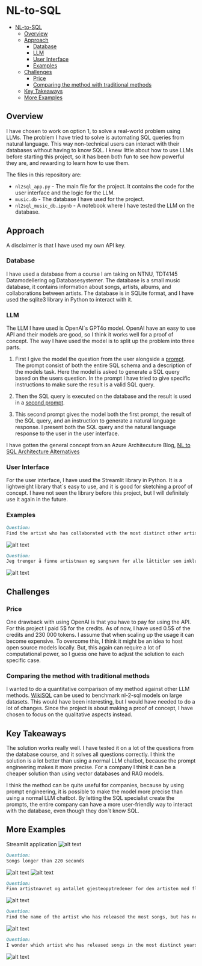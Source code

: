 # NL-to-SQL

- [NL-to-SQL](#nl-to-sql)
  - [Overview](#overview)
  - [Approach](#approach)
    - [Database](#database)
    - [LLM](#llm)
    - [User Interface](#user-interface)
    - [Examples](#examples)
  - [Challenges](#challenges)
    - [Price](#price)
    - [Comparing the method with traditional methods](#comparing-the-method-with-traditional-methods)
  - [Key Takeaways](#key-takeaways)
  - [More Examples](#more-examples)

## Overview

I have chosen to work on option 1, to solve a real-world problem using LLMs.
The problem I have tried to solve is automating SQL queries from natural language. This way non-technical users can interact with their databases without having to know SQL.
I knew little about how to use LLMs before starting this project, so it has been both fun to see how powerful they are, and rewarding to learn how to use them.

The files in this repository are:

- `nl2sql_app.py` - The main file for the project. It contains the code for the user interface and the logic for the LLM.
- `music.db` - The database I have used for the project.
- `nl2sql_music_db.ipynb` - A notebook where I have tested the LLM on the database.

## Approach

A disclaimer is that I have used my own API key.

### Database

I have used a database from a course I am taking on NTNU, TDT4145 Datamodellering og Databasesystemer. The database is a small music database, it contains information about songs, artists, albums, and collaborations between artists. The database is in SQLite format, and I have used the sqlite3 library in Python to interact with it.

### LLM

The LLM I have used is OpenAI´s GPT4o model. OpenAI have an easy to use API and their models are good, so I think it works well for a proof of concept. The way I have used the model is to split up the problem into three parts. 

1. First I give the model the question from the user alongside a [prompt](nl2sql_app.py#L13-L99). The prompt consist of both the entire SQL schema and a description of the models task. Here the model is asked to generate a SQL query based on the users question. In the prompt I have tried to give specific instructions to make sure the result is a valid SQL query.

2. Then the SQL query is executed on the database and the result is used in a [second prompt](nl2sql_app.py#L136-L146). 

3. This second prompt gives the model both the first prompt, the result of the SQL query, and an instruction to generate a natural language response.
I present both the SQL query and the natural language response to the user in the user interface.

I have gotten the general concept from an Azure Architecuture Blog, [NL to SQL Architecture Alternatives](https://techcommunity.microsoft.com/blog/azurearchitectureblog/nl-to-sql-architecture-alternatives/4136387)

### User Interface

For the user interface, I have used the Streamlit library in Python. It is a lightweight library that´s easy to use, and it is good for sketching a proof of concept. I have not seen the library before this project, but I will definitely use it again in the future.

### Examples

```Markdown
Question:
Find the artist who has collaborated with the most distinct other artists (as a featured or main artist on a song), but has never released a song as a solo artist, along with the number of unique collaborators they have worked with.
```

![alt text](./Images/image-3.png)

```Markdown
Question:
Jeg trenger å finne artistnavn og sangnavn for alle låttitler som inkluderer tekststrengen “the”
```

![alt text](./Images/image-6.png)

## Challenges

### Price

One drawback with using OpenAI is that you have to pay for using the API. For this project I paid 5$ for the credits. As of now, I have used 0.5$ of the credits and 230 000 tokens. I assume that when scaling up the usage it can become expensive. To overcome this, I think it might be an idea to host open source models locally. But, this again can require a lot of computational power, so I guess one have to adjust the solution to each specific case.

### Comparing the method with traditional methods

I wanted to do a quantitative comparison of my method against other LLM methods. [WikiSQL](https://github.com/salesforce/WikiSQL/blob/master/README.md) can be used to benchmark nl-2-sql models on large datasets. This would have been interesting, but I would have needed to do a lot of changes. Since the project is about making a proof of concept, I have chosen to focus on the qualitative aspects instead.

## Key Takeaways

The solution works really well. I have tested it on a lot of the questions from the database course, and it solves all questions correctly. I think the solution is a lot better than using a normal LLM chatbot, because the prompt engineering makes it more precise. For a company I think it can be a cheaper solution than using vector databases and RAG models.

I think the method can be quite useful for companies, because by using prompt engineering, it is possible to make the model more precise than using a normal LLM chatbot. By letting the SQL specialist create the prompts, the entire company can have a more user-friendly way to interact with the database, even though they don´t know SQL.

## More Examples

Streamlit application
![alt text](./Images/image-10.png)

```Markdown
Question:
Songs longer than 220 seconds
```

![alt text](./Images/image-8.png)
![alt text](./Images/image-9.png)

```Markdown
Question:
Finn artistnavnet og antallet gjesteopptredener for den artisten med flest gjesteopptredener 
```

![alt text](./Images/image-7.png)

```Markdown
Question:
Find the name of the artist who has released the most songs, but has never been a featured artist on any song, along with the total number of songs they have released.
```

![alt text](./Images/image-1.png)

```Markdown
Question:
I wonder which artist who has released songs in the most distinct years, but has never released a song on an album, along with the number of distinct years they have released songs.
```

![alt text](./Images/image-2.png)
